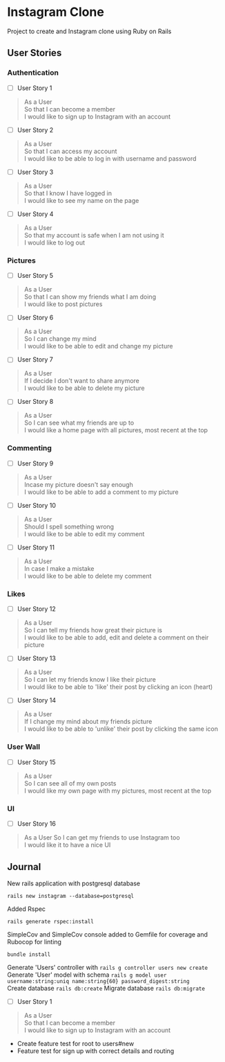 Instagram Clone
===

Project to create and Instagram clone using Ruby on Rails


## User Stories

### Authentication 

 - [ ] User Story 1

> As a User  
> So that I can become a member   
> I would like to sign up to Instagram with an account

 - [ ] User Story 2

> As a User  
> So that I can access my account   
> I would like to be able to log in with username and password  

- [ ] User Story 3

> As a User  
> So that I know I have logged in  
> I would like to see my name on the page

- [ ] User Story 4

> As a User  
> So that my account is safe when I am not using it  
> I would like to log out

### Pictures 

- [ ] User Story 5

> As a User  
> So that I can show my friends what I am doing  
> I would like to post pictures  

- [ ] User Story 6

> As a User  
> So I can change my mind  
> I would like to be able to edit and change my picture

- [ ] User Story 7

> As a User  
> If I decide I don't want to share anymore  
> I would like to be able to delete my picture  

- [ ] User Story 8

> As a User  
> So I can see what my friends are up to  
> I would like a home page with all pictures, most recent at the top  
> 
### Commenting

- [ ] User Story 9

> As a User  
> Incase my picture doesn't say enough  
> I would like to be able to add a comment to my picture

- [ ] User Story 10

> As a User  
> Should I spell something wrong  
> I would like to be able to edit my comment

- [ ] User Story 11

> As a User  
> In case I make a mistake  
> I would like to be able to delete my comment  

### Likes

- [ ] User Story 12

> As a User  
> So I can tell my friends how great their picture is  
> I would like to be able to add, edit and delete a comment on their picture

- [ ] User Story 13


> As a User  
> So I can let my friends know I like their picture  
> I would like to be able to 'like' their post by clicking an icon (heart)  

- [ ] User Story 14

> As a User  
> If I change my mind about my friends picture  
> I would like to be able to 'unlike' their post by clicking the same icon

### User Wall

- [ ] User Story 15

> As a User  
> So I can see all of my own posts  
> I would like my own page with my pictures, most recent at the top  

### UI

- [ ] User Story 16

> As a User
> So I can get my friends to use Instagram too  
> I would like it to have a nice UI


## Journal

New rails application with postgresql database
```
rails new instagram --database=postgresql
```
Added Rspec
```
rails generate rspec:install
```
SimpleCov and SimpleCov console added to Gemfile for coverage and Rubocop for linting
```
bundle install
```

Generate 'Users' controller with `rails g controller users new create`  
Generate 'User' model with schema `rails g model user username:string:uniq name:string{60} password_digest:string`  
Create database `rails db:create`
Migrate database `rails db:migrate`  

 - [ ] User Story 1

> As a User  
> So that I can become a member   
> I would like to sign up to Instagram with an account

* Create feature test for root to users#new  
* Feature test for sign up with correct details and routing
